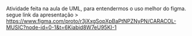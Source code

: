 Atividade feita na aula de UML, para entendermos o uso melhor do figma.
segue link da apresentação > https://www.figma.com/proto/r3jXxgSopXpBaPtNPZNyPN/CARACOL-MUSIC?node-id=0-1&t=6Kiabid8W7eU95KI-1
